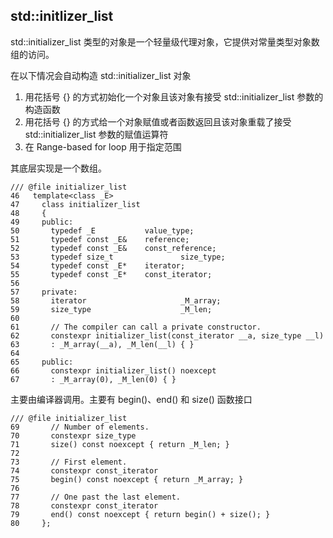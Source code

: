 ## std::initlizer_list
std::initializer_list<T> 类型的对象是一个轻量级代理对象，它提供对常量类型对象数组的访问。

在以下情况会自动构造 std::initializer_list 对象
1. 用花括号 {} 的方式初始化一个对象且该对象有接受 std::initializer_list 参数的构造函数
2. 用花括号 {} 的方式给一个对象赋值或者函数返回且该对象重载了接受 std::initializer_list 参数的赋值运算符
3. 在 Range-based for loop 用于指定范围

其底层实现是一个数组。
```
/// @file initializer_list
46   template<class _E>
47     class initializer_list
48     {
49     public:
50       typedef _E           value_type;
51       typedef const _E&    reference;
52       typedef const _E&    const_reference;
53       typedef size_t               size_type;
54       typedef const _E*    iterator;
55       typedef const _E*    const_iterator;
56 
57     private:
58       iterator                     _M_array;
59       size_type                    _M_len;
60 
61       // The compiler can call a private constructor.
62       constexpr initializer_list(const_iterator __a, size_type __l)
63       : _M_array(__a), _M_len(__l) { }
64 
65     public:
66       constexpr initializer_list() noexcept
67       : _M_array(0), _M_len(0) { }
```
主要由编译器调用。主要有 begin()、end() 和 size() 函数接口
```
/// @file initializer_list
69       // Number of elements.
70       constexpr size_type
71       size() const noexcept { return _M_len; }
72 
73       // First element.
74       constexpr const_iterator
75       begin() const noexcept { return _M_array; }
76 
77       // One past the last element.
78       constexpr const_iterator
79       end() const noexcept { return begin() + size(); }
80     };
```